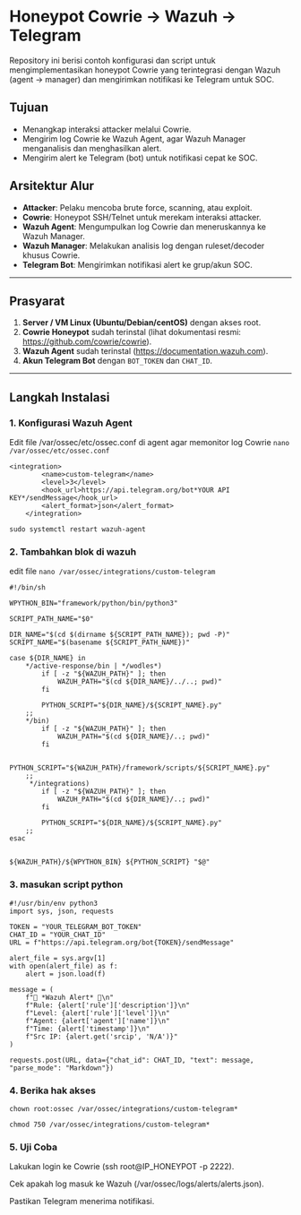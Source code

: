 # Honeypot Cowrie → Wazuh → Telegram

Repository ini berisi contoh konfigurasi dan script untuk mengimplementasikan honeypot Cowrie yang terintegrasi dengan Wazuh (agent → manager) dan mengirimkan notifikasi ke Telegram untuk SOC.

## Tujuan
- Menangkap interaksi attacker melalui Cowrie.
- Mengirim log Cowrie ke Wazuh Agent, agar Wazuh Manager menganalisis dan menghasilkan alert.
- Mengirim alert ke Telegram (bot) untuk notifikasi cepat ke SOC.

## Arsitektur Alur

- **Attacker**: Pelaku mencoba brute force, scanning, atau exploit.  
- **Cowrie**: Honeypot SSH/Telnet untuk merekam interaksi attacker.  
- **Wazuh Agent**: Mengumpulkan log Cowrie dan meneruskannya ke Wazuh Manager.  
- **Wazuh Manager**: Melakukan analisis log dengan ruleset/decoder khusus Cowrie.  
- **Telegram Bot**: Mengirimkan notifikasi alert ke grup/akun SOC.  

---

## Prasyarat
1. **Server / VM Linux (Ubuntu/Debian/centOS)** dengan akses root.  
2. **Cowrie Honeypot** sudah terinstal (lihat dokumentasi resmi: https://github.com/cowrie/cowrie).  
3. **Wazuh Agent** sudah terinstal (https://documentation.wazuh.com).  
4. **Akun Telegram Bot** dengan `BOT_TOKEN` dan `CHAT_ID`.  

---

## Langkah Instalasi

### 1. Konfigurasi Wazuh Agent
Edit file /var/ossec/etc/ossec.conf di agent agar memonitor log Cowrie
`nano /var/ossec/etc/ossec.conf`
```
<integration>
        <name>custom-telegram</name>
        <level>3</level>
        <hook_url>https://api.telegram.org/bot*YOUR API KEY*/sendMessage</hook_url>
        <alert_format>json</alert_format>
    </integration>
```
`sudo systemctl restart wazuh-agent`

### 2. Tambahkan blok di wazuh
edit file
`nano /var/ossec/integrations/custom-telegram`

```
#!/bin/sh

WPYTHON_BIN="framework/python/bin/python3"

SCRIPT_PATH_NAME="$0"

DIR_NAME="$(cd $(dirname ${SCRIPT_PATH_NAME}); pwd -P)"
SCRIPT_NAME="$(basename ${SCRIPT_PATH_NAME})"

case ${DIR_NAME} in
    */active-response/bin | */wodles*)
        if [ -z "${WAZUH_PATH}" ]; then
            WAZUH_PATH="$(cd ${DIR_NAME}/../..; pwd)"
        fi

        PYTHON_SCRIPT="${DIR_NAME}/${SCRIPT_NAME}.py"
    ;;
    */bin)
        if [ -z "${WAZUH_PATH}" ]; then
            WAZUH_PATH="$(cd ${DIR_NAME}/..; pwd)"
        fi

        PYTHON_SCRIPT="${WAZUH_PATH}/framework/scripts/${SCRIPT_NAME}.py"
    ;;
     */integrations)
        if [ -z "${WAZUH_PATH}" ]; then
            WAZUH_PATH="$(cd ${DIR_NAME}/..; pwd)"
        fi

        PYTHON_SCRIPT="${DIR_NAME}/${SCRIPT_NAME}.py"
    ;;
esac


${WAZUH_PATH}/${WPYTHON_BIN} ${PYTHON_SCRIPT} "$@"
```

### 3. masukan script python
```
#!/usr/bin/env python3
import sys, json, requests

TOKEN = "YOUR_TELEGRAM_BOT_TOKEN"
CHAT_ID = "YOUR_CHAT_ID"
URL = f"https://api.telegram.org/bot{TOKEN}/sendMessage"

alert_file = sys.argv[1]
with open(alert_file) as f:
    alert = json.load(f)

message = (
    f"🚨 *Wazuh Alert* 🚨\n"
    f"Rule: {alert['rule']['description']}\n"
    f"Level: {alert['rule']['level']}\n"
    f"Agent: {alert['agent']['name']}\n"
    f"Time: {alert['timestamp']}\n"
    f"Src IP: {alert.get('srcip', 'N/A')}"
)

requests.post(URL, data={"chat_id": CHAT_ID, "text": message, "parse_mode": "Markdown"})
```

### 4. Berika hak akses
`chown root:ossec /var/ossec/integrations/custom-telegram*`

`chmod 750 /var/ossec/integrations/custom-telegram*`

### 5. Uji Coba

Lakukan login ke Cowrie (ssh root@IP_HONEYPOT -p 2222).

Cek apakah log masuk ke Wazuh (/var/ossec/logs/alerts/alerts.json).

Pastikan Telegram menerima notifikasi.
